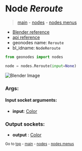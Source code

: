 # Node *Reroute*

> [main](../index.md) - [nodes](nodes.md) - [nodes menus](nodes_menus.md)

- [Blender reference](https://docs.blender.org/manual/en/latest/modeling/geometry_nodes/e.html)
- [api reference](https://docs.blender.org/api/current/bpy.types.NodeReroute.html)
- geonodes name: `Reroute`
- bl_idname: `NodeReroute`

```python
from geonodes import nodes

node = nodes.Reroute(input=None)
```

![Blender Image](https://docs.blender.org/manual/en/latest/_images/node-types_NodeReroute.webp)

### Args:

#### Input socket arguments:

- **input**: [Color](Color.md)

### Output sockets:

- **output** : [Color](Color.md)


<sub>Go to [top](#node-Reroute) - [main](../index.md) - [nodes](nodes.md) - [nodes menus](nodes_menus.md)</sub>

